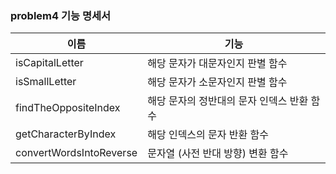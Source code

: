### problem4 기능 명세서

| 이름 | 기능 | 
| --- | --- | 
| isCapitalLetter | 해당 문자가 대문자인지 판별 함수 |
| isSmallLetter | 해당 문자가 소문자인지 판별 함수 |
| findTheOppositeIndex | 해당 문자의 정반대의 문자 인덱스 반환 함수 |
| getCharacterByIndex | 해당 인덱스의 문자 반환 함수 |
| convertWordsIntoReverse | 문자열 (사전 반대 방향) 변환 함수 |
